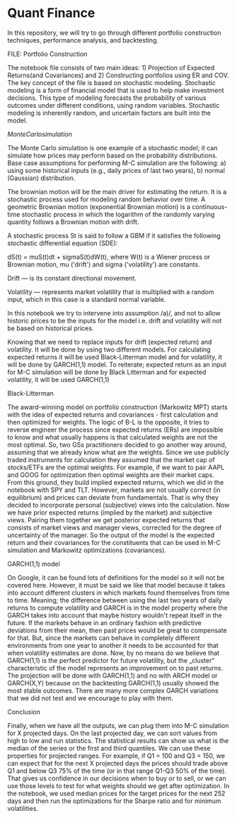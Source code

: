 # Quant Finance 

In this repository, we will try to go through different portfolio construction techniques, performance analysis, and backtesting.

FILE: Portfolio Construction

The notebook file consists of two main ideas: 1) Projection of Expected Returns(and Covariances) and 2) Constructing portfolios using ER and COV. The key concept of the file is based on stochastic modeling. Stochastic modeling is a form of financial model that is used to help make investment decisions.
This type of modeling forecasts the probability of various outcomes under different conditions, using random variables. Stochastic modeling is inherently random, and uncertain factors are built into the model.

$Monte Carlo simulation$

The Monte Carlo simulation is one example of a stochastic model; it can simulate how prices may perform based on the probability distributions. Base case assumptions for performing M-C simulation are the following: a) using some historical inputs (e.g., daily prices of last two years), b) normal (Gaussian) distribution.

The brownian motion will be the main driver for estimating the return. It is a stochastic process used for modeling random behavior over time. A geometric Brownian motion (exponential Brownian motion) is a continuous-time stochastic process in which the logarithm of the randomly varying quantity follows a Brownian motion with drift.

A stochastic process St is said to follow a GBM if it satisfies the following stochastic differential equation (SDE):

dS(t) = muS(t)dt + sigmaS(t)dW(t), where W(t) is a Wiener process or Brownian motion, mu ('drift') and sigma ('volatility') are constants.

Drift — is its constant directional movement.

Volatility — represents market volatility that is multiplied with a random input, which in this case is a standard normal variable.

In this notebook we try to intervene into assumption /a)/, and not to allow historic prices to be the inputs for the model i.e. drift and volatility will not be based on historical prices.

Knowing that we need to replace inputs for drift (expected return) and volatility. It will be done by using two different models. For calculating expected returns it will be used Black-Litterman model and for volatility, it will be done by GARCH(1,1) model. To reiterate; expected return as an input for M-C simulation will be done by Black Litterman and for expected volatility, it will be used GARCH(1,1)

Black-Litterman

The award-winning model on portfolio construction (Markowitz MPT) starts with the idea of expected returns and covariances - first calculation and then optimized for weights. The logic of B-L is the opposite, it tries to reverse engineer the process since expected returns (ERs) are impossible to know and what usually happens is that calculated weights are not the most optimal. So, two GSs practitioners decided to go another way around, assuming that we already know what are the weights. Since we use publicly traded instruments for calculation they assumed that the market cap of stocks/ETFs are the optimal weights. For example, if we want to pair AAPL and GOOG for optimization then optimal weights are their market caps. From this ground, they build implied expected returns, which we did in the notebook with SPY and TLT. However, markets are not usually correct (in equilibrium) and prices can deviate from fundamentals. That is why they decided to incorporate personal (subjective) views into the calculation. Now we have prior expected returns (implied by the market) and subjective views. Pairing them together we get posterior expected returns that consists of market views and manager views, corrected for the degree of uncertainty of the manager. So the output of the model is the expected return and their covariances for the constituents that can be used in M-C simulation and Markowitz optimizations (covariances).

GARCH(1,1) model

On Google, it can be found lots of definitions for the model so it will not be covered here. However, it must be said we like that model because it takes into account different clusters in which markets found themselves from time to time. Meaning; the difference between using the last two years of daily returns to compute volatility and GARCH is in the model property where the GARCH takes into account that maybe history wouldn't repeat itself in the future. If the markets behave in an ordinary fashion with predictive deviations from their mean, then past prices would be great to compensate for that. But, since the markets can behave in completely different environments from one year to another it needs to be accounted for that when volatility estimates are done. Now, by no means do we believe that GARCH(1,1) is the perfect predictor for future volatility, but the „cluster“ characteristic of the model represents an improvement on to past returns. The projection will be done with GARCH(1,1) and no with ARCH model or GARCH(X,Y) because on the backtesting GARCH(1,1) usually showed the most stable outcomes. There are many more complex GARCH variations that we did not test and we encourage to play with them.

Conclusion

Finally, when we have all the outputs, we can plug them into M-C simulation for X projected days. On the last projected day, we can sort values from high to low and run statistics. The statistical results can show us what is the median of the series or the first and third quantiles. We can use these properties for projected ranges. For example, if Q1 = 100 and Q3 = 150, we can expect that for the next X projected days the prices should trade above Q1 and below Q3 75% of the time (or in that range Q1-Q3 50% of the time). That gives us confidence in our decisions when to buy or to sell, or we can use those levels to test for what weights should we get after optimization. In the notebook, we used median prices for the target prices for the next 252 days and then run the optimizations for the Sharpe ratio and for minimum volatilities.

